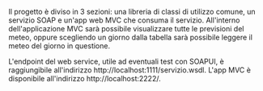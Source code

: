 Il progetto è diviso in 3 sezioni: una libreria di classi di utilizzo comune, un servizio SOAP e un'app web MVC che consuma il servizio.
All'interno dell'applicazione MVC sarà possibile visualizzare tutte le previsioni del meteo, oppure scegliendo un giorno dalla tabella sarà possibile leggere il meteo del giorno in questione.

L'endpoint del web service, utile ad eventuali test con SOAPUI, è raggiungibile all'indirizzo http://localhost:1111/servizio.wsdl.
L'app MVC è disponibile all'indirizzo http://localhost:2222/.

